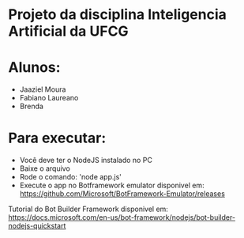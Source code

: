 # Projeto da disciplina Inteligencia Artificial da UFCG

# Alunos:
  * Jaaziel Moura
  * Fabiano Laureano
  * Brenda

# Para executar:
  * Você deve ter o NodeJS instalado no PC
  * Baixe o arquivo
  * Rode o comando: 'node app.js'
  * Execute o app no Botframework emulator disponivel em: https://github.com/Microsoft/BotFramework-Emulator/releases
  
 Tutorial do Bot Builder Framework disponivel em: https://docs.microsoft.com/en-us/bot-framework/nodejs/bot-builder-nodejs-quickstart
